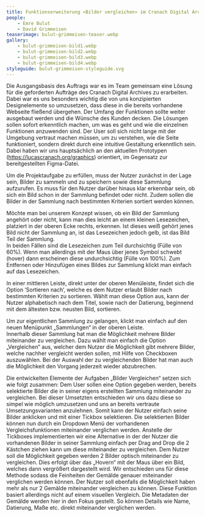 ```yaml
---
title: Funktionserweiterung «Bilder vergleichen» im Cranach Digital Archive
people:
    - Emre Bulut
    - David Grimmeisen
teaserimage: bulut-grimmeisen-teaser.webp
gallery:
    - bulut-grimmeisen-bild1.webp
    - bulut-grimmeisen-bild2.webp
    - bulut-grimmeisen-bild3.webp
    - bulut-grimmeisen-bild4.webp
styleguide: bulut-grimmeisen-styleguide.svg
---
```


 
Die Ausgangsbasis des Auftrags war es im Team gemeinsam eine Lösung für die geforderten Aufträge des Cranach Digital Archives zu erarbeiten. Dabei war es uns besonders wichtig die von uns konzipierten Designelemente so umzusetzen, dass diese in die bereits vorhandene Webseite fließend übergehen. 
Der Umfang der Funktionen sollte weiter ausgebaut werden und die Wünsche des Kunden decken. Die Lösungen sollen sofort erkenntlich machen, um was es geht und wie die einzelnen Funktionen anzuwenden sind. Der User soll sich nicht lange mit der Umgebung vertraut machen müssen, um zu verstehen, wie die Seite funktioniert, sondern direkt durch eine intuitive Gestaltung erkenntlich sein. 
Dabei haben wir uns hauptsächlich an den aktuellen Prototypen (https://lucascranach.org/graphics) orientiert, im Gegensatz zur bereitgestellten Figma-Datei. 
 
Um die Projektaufgabe zu erfüllen, muss der Nutzer zunächst in der Lage sein, Bilder zu sammeln und zu speichern sowie diese Sammlung aufzurufen. Es muss für den Nutzer darüber hinaus klar erkennbar sein, ob sich ein Bild schon in der Sammlung befindet oder nicht. Zudem sollen die Bilder in der Sammlung nach bestimmten Kriterien sortiert werden können. 
 
Möchte man bei unserem Konzept wissen, ob ein Bild der Sammlung angehört oder nicht, kann man dies leicht an einem kleinen Lesezeichen, platziert in der oberen Ecke rechts, erkennen. Ist dieses weiß gehört jenes Bild nicht der Sammlung an, ist das Lesezeichen jedoch gelb, ist das Bild Teil der Sammlung.  
In beiden Fällen sind die Lesezeichen zum Teil durchsichtig (Fülle von 60%). Wenn man allerdings mit der Maus über jenes Symbol schwebt (hover) dann erscheinen diese undurchsichtig (Fülle von 100%). 
Zum Entfernen oder Hinzufügen eines Bildes zur Sammlung klickt man einfach auf das Lesezeichen. 
 
In einer mittleren Leiste, direkt unter der oberen Menüleiste, findet sich die Option ‘Sortieren nach‘, welche es dem Nutzer erlaubt Bilder nach bestimmten Kriterien zu sortieren. Wählt man diese Option aus, kann der Nutzer alphabetisch nach dem Titel, sowie nach der Datierung, beginnend mit dem ältesten bzw. neusten Bild, sortieren.  
 
Um zur eigentlichen Sammlung zu gelangen, klickt man einfach auf den neuen Menüpunkt „Sammlungen“ in der oberen Leiste.   
Innerhalb dieser Sammlung hat man die Möglichkeit mehrere Bilder miteinander zu vergleichen. Dazu wählt man einfach die Option „Vergleichen“ aus, welcher dem Nutzer die Möglichkeit gibt mehrere Bilder, welche nachher vergleicht werden sollen, mit Hilfe von Checkboxen auszuwählen. 
Bei der Auswahl der zu vergleichenden Bilder hat man auch die Möglichkeit den Vorgang jederzeit wieder abzubrechen. 
 
Die entwickelten Elemente der Aufgaben „Bilder Vergleichen“ setzen sich wie folgt zusammen: 
Dem User sollen eine Option gegeben werden, bereits selektierte Bilder die in seiner eigens erstellten Sammlung miteinander zu vergleichen. 
Bei dieser Umsetzten entschieden wir uns dazu diese so simpel wie möglich umzusetzen und uns an bereits vertraute Umsetzungsvarianten anzulehnen. Somit kann der Nutzer einfach seine Bilder anklicken und mit einer Tickbox selektieren. Die selektierten Bilder können nun durch ein Dropdown Menü der vorhandenen Vergleichsfunktionen miteinander verglichen werden. 
Anstelle der Tickboxes implementierten wir eine Alternative in der der Nutzer die vorhandenen Bilder in seiner Sammlung einfach per Drag and Drop die 2 Kästchen ziehen kann um diese miteinander zu vergleichen. 
Dem Nutzer soll die Möglichkeit gegeben werden 2 Bilder optisch miteinander zu vergleichen. Dies erfolgt über das „Hovern“ mit der Maus über ein Bild, welches dann vergrößert dargestellt wird. Wir entschieden uns für diese Methode sodass die Feinheiten der Gemälde genauer miteinander verglichen werden können. 
Der Nutzer soll ebenfalls die Möglichkeit haben mehr als nur 2 Gemälde miteinander vergleichen zu können. Diese Funktion basiert allerdings nicht auf einem visuellen Vergleich. Die Metadaten der Gemälde werden hier in den Fokus gestellt. So können Details wie Name, Datierung, Maße etc. direkt miteinander verglichen werden. 
 
 
 

